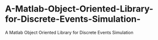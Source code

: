 # A-Matlab-Object-Oriented-Library-for-Discrete-Events-Simulation-
A Matlab Object Oriented Library for Discrete Events Simulation 

